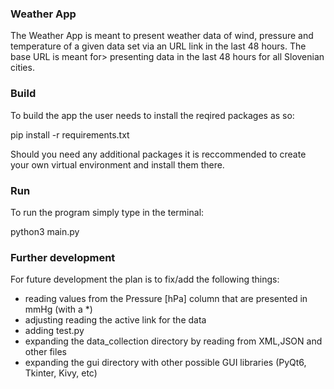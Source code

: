 ### Weather App

The Weather App is meant to present weather data of wind, pressure and temperature
of a given data set via an URL link in the last 48 hours. The base URL is meant for>
presenting data in the last 48 hours for all Slovenian cities.

### Build

To build the app the user needs to install the reqired packages as so:

pip install -r requirements.txt

Should you need any additional packages it is reccommended to create
your own virtual environment and install them there.

### Run

To run the program simply type in the terminal:

python3 main.py

### Further development

For future development the plan is to fix/add the following things:

- reading values from the Pressure [hPa] column that are presented in mmHg (with a *)
- adjusting reading the active link for the data
- adding test.py
- expanding the data_collection directory by reading from XML,JSON and other files
- expanding the gui directory with other possible GUI libraries (PyQt6, Tkinter, Kivy, etc)


